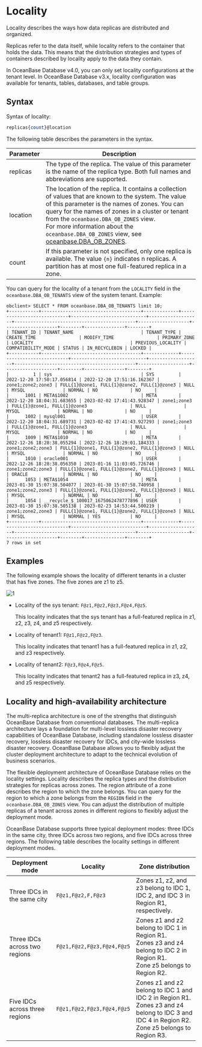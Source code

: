 # Locality

Locality describes the ways how data replicas are distributed and organized.

Replicas refer to the data itself, while locality refers to the container that holds the data. This means that the distribution strategies and types of containers described by locality apply to the data they contain.

In OceanBase Database v4.0, you can only set locality configurations at the tenant level. In OceanBase Database v3.x, locality configuration was available for tenants, tables, databases, and table groups.

## Syntax

Syntax of locality:

```sql
replicas{count}@location
```

The following table describes the parameters in the syntax.

| **Parameter** | **Description** |
|------------|-----------------------|
| replicas | The type of the replica. The value of this parameter is the name of the replica type. Both full names and abbreviations are supported. <!-- You can view the supported replica type names in the name column of the table in [About replicas](../1.replica-introduction.md). -->  |
| location | The location of the replica. It contains a collection of values that are known to the system. The value of this parameter is the names of zones. You can query for the names of zones in a cluster or tenant from the `oceanbase.DBA_OB_ZONES` view. <br>For more information about the `oceanbase.DBA_OB_ZONES` view, see [oceanbase.DBA_OB_ZONES](../../../7.reference/5.system-reference/4.system-overview-of-mysql-mode/2.dictionary-view-of-mysql-mode/63.oceanbase-dba_ob_zones-of-mysql-mode.md).  |
| count | If this parameter is not specified, only one replica is available. The value `{n}` indicates n replicas. A partition has at most one full-featured replica in a zone.  |

You can query for the locality of a tenant from the `LOCALITY` field in the `oceanbase.DBA_OB_TENANTS` view of the system tenant. Example:

```shell
obclient> SELECT * FROM oceanbase.DBA_OB_TENANTS limit 10;
+-----------+-------------------------------------+-------------+----------------------------+----------------------------+-------------------+---------------------------------------------+-------------------+--------------------+--------+---------------+--------+
| TENANT_ID | TENANT_NAME                         | TENANT_TYPE | CREATE_TIME                | MODIFY_TIME                | PRIMARY_ZONE      | LOCALITY                                    | PREVIOUS_LOCALITY | COMPATIBILITY_MODE | STATUS | IN_RECYCLEBIN | LOCKED |
+-----------+-------------------------------------+-------------+----------------------------+----------------------------+-------------------+---------------------------------------------+-------------------+--------------------+--------+---------------+--------+
|         1 | sys                                 | SYS         | 2022-12-20 17:50:17.056814 | 2022-12-20 17:51:16.162367 | zone1;zone2;zone3 | FULL{1}@zone1, FULL{1}@zone2, FULL{1}@zone3 | NULL              | MYSQL              | NORMAL | NO            | NO     |
|      1001 | META$1002                           | META        | 2022-12-20 18:04:31.683655 | 2023-02-02 17:41:43.928347 | zone1;zone3       | FULL{1}@zone1, FULL{1}@zone3                | NULL              | MYSQL              | NORMAL | NO            | NO     |
|      1002 | mysql001                            | USER        | 2022-12-20 18:04:31.689731 | 2023-02-02 17:41:43.927293 | zone1;zone3       | FULL{1}@zone1, FULL{1}@zone3                | NULL              | MYSQL              | NORMAL | NO            | NO     |
|      1009 | META$1010                           | META        | 2022-12-26 18:28:38.055294 | 2022-12-26 18:29:01.184333 | zone1;zone2;zone3 | FULL{1}@zone1, FULL{1}@zone2, FULL{1}@zone3 | NULL              | MYSQL              | NORMAL | NO            | NO     |
|      1010 | oracle001                           | USER        | 2022-12-26 18:28:38.056350 | 2023-01-16 11:03:05.726746 | zone1;zone2;zone3 | FULL{1}@zone1, FULL{1}@zone2, FULL{1}@zone3 | NULL              | ORACLE             | NORMAL | NO            | NO     |
|      1053 | META$1054                           | META        | 2023-01-30 15:07:38.504077 | 2023-01-30 15:07:58.740958 | zone1;zone2,zone3 | FULL{1}@zone1, FULL{1}@zone2, FULL{1}@zone3 | NULL              | MYSQL              | NORMAL | NO            | NO     |
|      1054 | __recycle_$_100017_1675062478777896 | USER        | 2023-01-30 15:07:38.505138 | 2023-02-23 14:53:44.500219 | zone1;zone2,zone3 | FULL{1}@zone1, FULL{1}@zone2, FULL{1}@zone3 | NULL              | MYSQL              | NORMAL | YES           | NO     |
+-----------+-------------------------------------+-------------+----------------------------+----------------------------+-------------------+---------------------------------------------+-------------------+--------------------+--------+---------------+--------+
7 rows in set 
```

## Examples

The following example shows the locality of different tenants in a cluster that has five zones. The five zones are z1 to z5.

![1](https://obbusiness-private.oss-cn-shanghai.aliyuncs.com/doc/img/observer-enterprise/V4.0.0/easy-of-use/manage/replica-management/replica-fine-granularity/f.png)

* Locality of the sys tenant: `F@z1,F@z2,F@z3,F@z4,F@z5`. 

   This locality indicates that the sys tenant has a full-featured replica in z1, z2, z3, z4, and z5 respectively. 

* Locality of tenant1: `F@z1,F@z2,F@z3`. 

   This locality indicates that tenant1 has a full-featured replica in z1, z2, and z3 respectively. 

* Locality of tenant2: `F@z3,F@z4,F@z5`. 

   This locality indicates that tenant2 has a full-featured replica in z3, z4, and z5 respectively. 


## Locality and high-availability architecture

The multi-replica architecture is one of the strengths that distinguish OceanBase Database from conventional databases. The multi-replica architecture lays a foundation for multi-level lossless disaster recovery capabilities of OceanBase Database, including standalone lossless disaster recovery, lossless disaster recovery for IDCs, and city-wide lossless disaster recovery. OceanBase Database allows you to flexibly adjust the cluster deployment architecture to adapt to the technical evolution of business scenarios. 

The flexible deployment architecture of OceanBase Database relies on the locality settings. Locality describes the replica types and the distribution strategies for replicas across zones. The region attribute of a zone describes the region to which the zone belongs. You can query for the region to which a zone belongs from the `REGION` field in the `oceanbase.DBA_OB_ZONES` view. You can adjust the distribution of multiple replicas of a tenant across zones in different regions to flexibly adjust the deployment mode. 

OceanBase Database supports three typical deployment modes: three IDCs in the same city, three IDCs across two regions, and five IDCs across three regions. The following table describes the locality settings in different deployment modes.

| Deployment mode | Locality | Zone distribution |
| --- | --- | --- |
| Three IDCs in the same city | `F@z1,F@z2,F,F@z3` | Zones z1, z2, and z3 belong to IDC 1, IDC 2, and IDC 3 in Region R1, respectively. |
| Three IDCs across two regions | `F@z1,F@z2,F@z3,F@z4,F@z5` | Zones z1 and z2 belong to IDC 1 in Region R1.<br>Zones z3 and z4 belong to IDC 2 in Region R1.<br>Zone z5 belongs to Region R2. |
| Five IDCs across three regions | `F@z1,F@z2,F@z3,F@z4,F@z5` | Zones z1 and z2 belong to IDC 1 and IDC 2 in Region R1.<br>Zones z3 and z4 belong to IDC 3 and IDC 4 in Region R2.<br>Zone z5 belongs to Region R3. |
